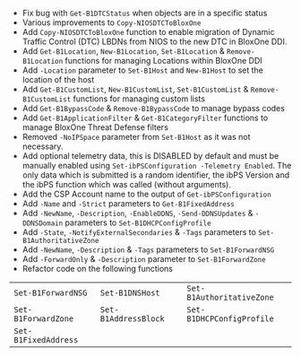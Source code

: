 - Fix bug with `Get-B1DTCStatus` when objects are in a specific status
- Various improvements to `Copy-NIOSDTCToBloxOne`
- Add `Copy-NIOSDTCToBloxOne` function to enable migration of Dynamic Traffic Control (DTC) LBDNs from NIOS to the new DTC in BloxOne DDI.
- Add `Get-B1Location`, `New-B1Location`, `Set-B1Location` & `Remove-B1Location` functions for managing Locations within BloxOne DDI
- Add `-Location` parameter to `Set-B1Host` and `New-B1Host` to set the location of the host
- Add `Get-B1CustomList`, `New-B1CustomList`, `Set-B1CustomList` & `Remove-B1CustomList` functions for managing custom lists
- Add `Get-B1BypassCode` & `Remove-B1BypassCode` to manage bypass codes
- Add `Get-B1ApplicationFilter` & `Get-B1CategoryFilter` functions to manage BloxOne Threat Defense filters
- Removed `-NoIPSpace` parameter from `Set-B1Host` as it was not necessary.
- Add optional telemetry data, this is DISABLED by default and must be manually enabled using `Set-ibPSConfiguration -Telemetry Enabled`. The only data which is submitted is a random identifier, the ibPS Version and the ibPS function which was called (without arguments).
- Add the CSP Account name to the output of `Get-ibPSConfiguration`
- Add `-Name` and `-Strict` parameters to `Get-B1FixedAddress`
- Add `-NewName`, `-Description`, `-EnableDDNS`, `-Send-DDNSUpdates` & `-DDNSDomain` parameters to `Set-B1DHCPConfigProfile`
- Add `-State`, `-NotifyExternalSecondaries` & `-Tags` parameters to `Set-B1AuthoritativeZone`
- Add `-NewName`, `-Description` & `-Tags` parameters to `Set-B1ForwardNSG`
- Add `-ForwardOnly` & `-Description` parameter to `Set-B1ForwardZone`
- Refactor code on the following functions

|                           |                           |                           |
|:--------------------------|:--------------------------|:--------------------------|
| `Set-B1ForwardNSG`        | `Set-B1DNSHost`           | `Set-B1AuthoritativeZone` |
| `Set-B1ForwardZone`       | `Set-B1AddressBlock`      | `Set-B1DHCPConfigProfile` |
| `Set-B1FixedAddress`      |  |  |